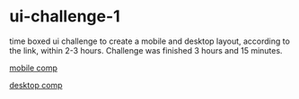 # ui-challenge-1
time boxed ui challenge to create a mobile and desktop layout, according to the link, within 2-3 hours.  Challenge was finished 3 hours and 15 minutes.

[mobile comp](https://github.com/codefellows-seattle-301n10/ui-challenge-1/blob/master/comps/mobile-view.png)

[desktop comp](https://github.com/codefellows-seattle-301n10/ui-challenge-1/blob/master/comps/desktop-view.png)